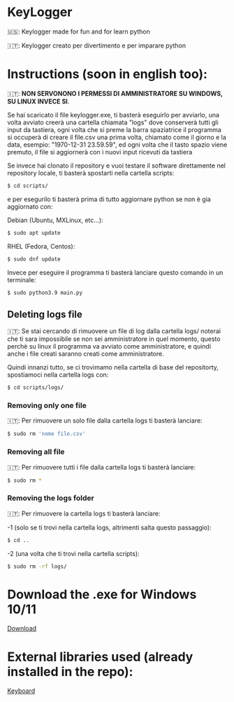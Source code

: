 # KeyLogger

🇺🇸: Keylogger made for fun and for learn python

🇮🇹: Keylogger creato per divertimento e per imparare python

# Instructions (soon in english too):

🇮🇹: **NON SERVONONO I PERMESSI DI AMMINISTRATORE SU WINDOWS, SU LINUX INVECE SI**.

Se hai scaricato il file keylogger.exe, ti basterà eseguirlo per avviarlo, una volta avviato creerà una cartella chiamata "logs" dove conserverà tutti gli input da tastiera, ogni volta che si preme la barra spaziatrice il programma si occuperà di creare il file.csv una prima volta, chiamato come il giorno e la data, esempio: "1970-12-31 23.59.59", ed ogni volta che il tasto spazio viene premuto, il file si aggiornerà con i nuovi input ricevuti da tastiera

Se invece hai clonato il repository e vuoi testare il software direttamente nel repository locale, ti basterà spostarti nella cartella scripts: 
```sh
$ cd scripts/
```
e per esegurilo ti basterà prima di tutto aggiornare python se non è gia aggiornato con:

Debian (Ubuntu, MXLinux, etc...):
```sh
$ sudo apt update
```

RHEL (Fedora, Centos):
```sh
$ sudo dnf update
```

Invece per eseguire il programma ti basterà lanciare questo comando in un terminale:
```sh
$ sudo python3.9 main.py
```

## Deleting logs file

🇮🇹: Se stai cercando di rimuovere un file di log dalla cartella logs/ noterai che ti sara impossibile se non sei amministratore in quel momento, questo perchè su linux il programma va avviato come amministratore, e quindi anche i file creati saranno creati come amministratore.

Quindi innanzi tutto, se ci trovimamo nella cartella di base del repositorty, spostiamoci nella cartella logs con:

```sh
$ cd scripts/logs/
```

### Removing only one file

🇮🇹: Per rimuovere un solo file dalla cartella logs ti basterà lanciare:

```sh
$ sudo rm 'nome file.csv'
```

### Removing all file

🇮🇹: Per rimuovere tutti i file dalla cartella logs ti basterà lanciare:

```sh
$ sudo rm *
```

### Removing the logs folder

🇮🇹: Per rimuovere la cartella logs ti basterà lanciare:

-1 (solo se ti trovi nella cartella logs, altrimenti salta questo passaggio):
```sh
$ cd ..
```

-2 (una volta che ti trovi nella cartella scripts):
```sh
$ sudo rm -rf logs/
```

# Download the .exe for Windows 10/11

[Download](https://github.com/bruhpate/KeyLogger/raw/main/scripts/keylogger.exe)

# External libraries used (already installed in the repo):

[Keyboard](https://github.com/boppreh/keyboard)


